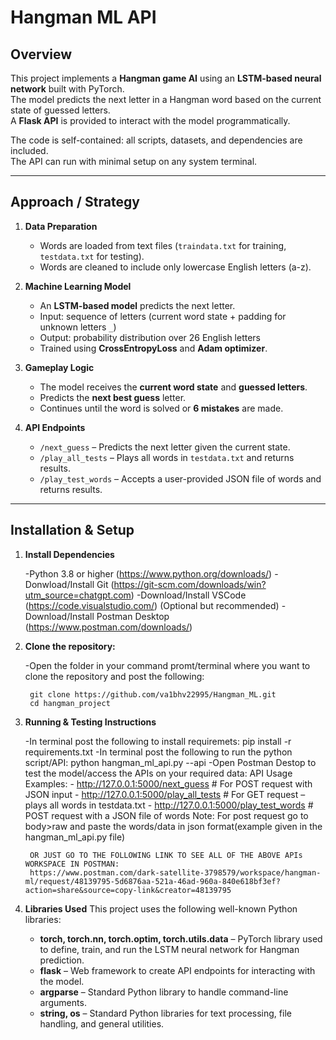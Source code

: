 # Hangman ML API

## Overview

This project implements a **Hangman game AI** using an **LSTM-based neural network** built with PyTorch.  
The model predicts the next letter in a Hangman word based on the current state of guessed letters.  
A **Flask API** is provided to interact with the model programmatically.  

The code is self-contained: all scripts, datasets, and dependencies are included.  
The API can run with minimal setup on any system terminal.

---

## Approach / Strategy

1. **Data Preparation**
   - Words are loaded from text files (`traindata.txt` for training, `testdata.txt` for testing).  
   - Words are cleaned to include only lowercase English letters (a-z).  

2. **Machine Learning Model**
   - An **LSTM-based model** predicts the next letter.
   - Input: sequence of letters (current word state + padding for unknown letters `_`)  
   - Output: probability distribution over 26 English letters  
   - Trained using **CrossEntropyLoss** and **Adam optimizer**.

3. **Gameplay Logic**
   - The model receives the **current word state** and **guessed letters**.  
   - Predicts the **next best guess** letter.  
   - Continues until the word is solved or **6 mistakes** are made.

4. **API Endpoints**
   - `/next_guess` – Predicts the next letter given the current state.
   - `/play_all_tests` – Plays all words in `testdata.txt` and returns results.
   - `/play_test_words` – Accepts a user-provided JSON file of words and returns results.

---

## Installation & Setup

1. **Install Dependencies**

    -Python 3.8 or higher (https://www.python.org/downloads/)
    -Donwload/Install Git (https://git-scm.com/downloads/win?utm_source=chatgpt.com)
    -Download/Install VSCode (https://code.visualstudio.com/) (Optional but recommended)
    -Download/Install Postman Desktop (https://www.postman.com/downloads/)

2. **Clone the repository:**

    -Open the folder in your command promt/terminal where you want to clone the repository and post the following:

        git clone https://github.com/va1bhv22995/Hangman_ML.git
        cd hangman_project
        
3. **Running & Testing Instructions**

    -In terminal post the following to install requiremets:
        pip install -r requirements.txt
    -In terminal post the following to run the python script/API:
        python hangman_ml_api.py --api
    -Open Postman Destop to test the model/access the APIs on your required data:
        API Usage Examples:
            - http://127.0.0.1:5000/next_guess         # For POST request with JSON input
            - http://127.0.0.1:5000/play_all_tests     # For GET request – plays all words in testdata.txt
            - http://127.0.0.1:5000/play_test_words    # POST request with a JSON file of words
        Note: For post request go to body>raw and paste the words/data in json format(example given in the hangman_ml_api.py file)
        
        OR JUST GO TO THE FOLLOWING LINK TO SEE ALL OF THE ABOVE APIs WORKSPACE IN POSTMAN:
        https://www.postman.com/dark-satellite-3798579/workspace/hangman-ml/request/48139795-5d6876aa-521a-46ad-960a-840e618bf3ef?action=share&source=copy-link&creator=48139795

4. **Libraries Used**
    This project uses the following well-known Python libraries:

    - **torch, torch.nn, torch.optim, torch.utils.data** – PyTorch library used to define, train, and run the LSTM neural network for Hangman prediction.
    - **flask** – Web framework to create API endpoints for interacting with the model.
    - **argparse** – Standard Python library to handle command-line arguments.
    - **string, os** – Standard Python libraries for text processing, file handling, and general utilities.